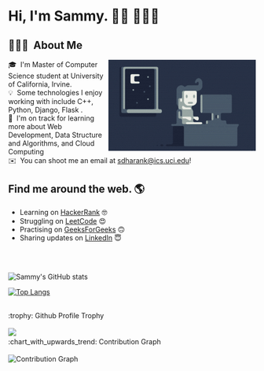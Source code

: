 # Hi, I'm Sammy. 👋🏾 👩🏾‍💻



## 👨🏻‍💻 &nbsp;About Me

<img alt="Night Coding" src="https://raw.githubusercontent.com/AVS1508/AVS1508/master/assets/Night-Coding.gif" align="right"/>

🎓 &nbsp;I'm Master of Computer Science student at University of California, Irvine.\
💡 &nbsp;Some technologies I enjoy working with include C++, Python, Django, Flask .\
🌱 &nbsp;I'm on track for learning more about Web Development, Data Structure and Algorithms, and Cloud Computing\
✉️ &nbsp;You can shoot me an email at sdharank@ics.uci.edu! 



## Find me around the web. 🌎

- Learning on <a href="https://www.hackerrank.com/anshmishra9415">HackerRank</a> 🤓
- Struggling on <a href="https://leetcode.com/user4547K/">LeetCode</a> 😍
- Practising on <a href="">GeeksForGeeks</a> 🙃
- Sharing updates on <a href="https://www.linkedin.com/in/samruddhi-dharankar/">LinkedIn</a> 😇

 <br>
 <br>

![Sammy's GitHub stats](https://github-readme-stats.vercel.app/api?username=anshmishra010&show_icons=true&theme=radical)

[![Top Langs](https://github-readme-stats.vercel.app/api/top-langs/?username=samruddhiDharankar&layout=compact)](https://github.com/samruddhiDharankar/github-readme-stats)

<br>

<summary>:trophy: Github Profile Trophy</summary>
  <br/>
  <img src="https://github-profile-trophy.vercel.app/?username=anshmishra010&theme=monokai&row=1&no-frame=true&no-bg=true/">

<br>

<summary>:chart_with_upwards_trend: Contribution Graph </summary>
   <br/>
   <img src="https://activity-graph.herokuapp.com/graph?username=anshmishra010&theme=xcode" alt="Contribution Graph" align="center" />
